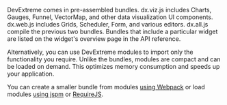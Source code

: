 DevExtreme comes in pre-assembled bundles. dx.viz.js includes Charts, Gauges, Funnel, VectorMap, and other data visualization UI components. dx.web.js includes Grids, Scheduler, Form, and various editors. dx.all.js compile the previous two bundles. Bundles that include a particular widget are listed on the widget's overview page in the API reference.

Alternatively, you can use DevExtreme modules to import only the functionality you require. Unlike the bundles, modules are compact and can be loaded on demand. This optimizes memory consumption and speeds up your application.

You can create a smaller bundle from modules [using Webpack](/concepts/Common/Modularity/01%20Link%20Modules/10%20Use%20Webpack.md '/Documentation/Guide/Common/Modularity/Link_Modules/#Use_Webpack') or load modules [using jspm](/concepts/Common/Modularity/01%20Link%20Modules/20%20Use%20jspm.md '/Documentation/Guide/Common/Modularity/Link_Modules/#Use_jspm') or [RequireJS](/concepts/Common/Modularity/01%20Link%20Modules/30%20Use%20RequireJS.md '/Documentation/Guide/Common/Modularity/Link_Modules/#Use_RequireJS').
